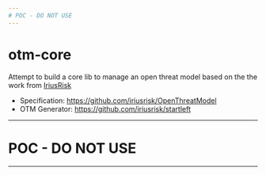 ```yaml
---
# POC - DO NOT USE
---
```


# otm-core

Attempt to build a core lib to manage an open threat model based on the the work from [IriusRisk](https://github.com/iriusrisk)

- Specification: https://github.com/iriusrisk/OpenThreatModel
- OTM Generator: https://github.com/iriusrisk/startleft

---
# POC - DO NOT USE
---
